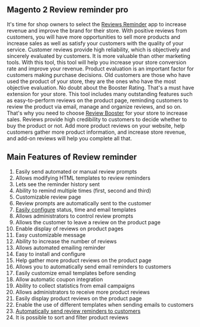 

 ## Magento 2 Review reminder pro

It's time for shop owners to select the <a href="https://www.mageplaza.com/magento-2-review-reminder/">Reviews Reminder</a> app to increase revenue and improve the brand for their store. With positive reviews from customers, you will have more opportunities to sell more products and increase sales as well as satisfy your customers with the quality of your service.
Customer reviews provide high reliability, which is objectively and sincerely evaluated by customers. It is more valuable than other marketing tools. With this tool, this tool will help you increase your store conversion rate and improve your revenue.
Product evaluation is an important factor for customers making purchase decisions. Old customers are those who have used the product of your store, they are the ones who have the most objective evaluation. No doubt about the Booster Rating. That's a must have extension for your store.
This tool includes many outstanding features such as easy-to-perform reviews on the product page, reminding customers to review the product via email, manage and organize reviews, and so on. That's why you need to choose [Review Booster](https://www.mageplaza.com/review/review-booster/) for your store to increase sales.
Reviews provide high credibility to customers to decide whether to buy the product or not. Add more product reviews on your website, help customers gather more product information, and increase store revenue, and add-on reviews will help you complete all that.

## Main Features of Review reminder

1. Easily send automated or manual review prompts
2. Allows modifying HTML templates to review reminders
3. Lets see the reminder history sent
4. Ability to remind multiple times (first, second and third)
5. Customizable review page
6. Review prompts are automatically sent to the customer
7. [Easily configure](https://docs.mageplaza.com/review-reminder/index.html#configuration) status, time and email templates
8. Allows administrators to control review prompts
9. Allows the customer to leave a review on the product page
10. Enable display of reviews on product pages
11. Easy customizable message
12. Ability to increase the number of reviews
13. Allows automated emailing reminder
14. Easy to install and configure
15. Help gather more product reviews on the product page
16. Allows you to automatically send email reminders to customers
17. Easily customize email templates before sending
18. Allow automatic coupon integration
19. Ability to collect statistics from email campaigns
20. Allows administrators to receive more product reviews
21. Easily display product reviews on the product page
22. Enable the use of different templates when sending emails to customers
23. [Automatically send review reminders to customers](https://chrome.google.com/webstore/detail/magento-2-review-reminder/lndjhpdjopmaiebnpcckfgjfjneelbkm)
24. It is possible to sort and filter product reviews
